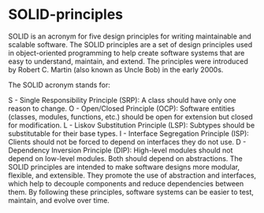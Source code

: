 # SOLID-principles
SOLID is an acronym for five design principles for writing maintainable and scalable software.
The SOLID principles are a set of design principles used in object-oriented programming to help create software systems that are easy to understand, maintain, and extend. The principles were introduced by Robert C. Martin (also known as Uncle Bob) in the early 2000s.

The SOLID acronym stands for:

S - Single Responsibility Principle (SRP): A class should have only one reason to change.
O - Open/Closed Principle (OCP): Software entities (classes, modules, functions, etc.) should be open for extension but closed for modification.
L - Liskov Substitution Principle (LSP): Subtypes should be substitutable for their base types.
I - Interface Segregation Principle (ISP): Clients should not be forced to depend on interfaces they do not use.
D - Dependency Inversion Principle (DIP): High-level modules should not depend on low-level modules. Both should depend on abstractions.
The SOLID principles are intended to make software designs more modular, flexible, and extensible. They promote the use of abstraction and interfaces, which help to decouple components and reduce dependencies between them. By following these principles, software systems can be easier to test, maintain, and evolve over time.





